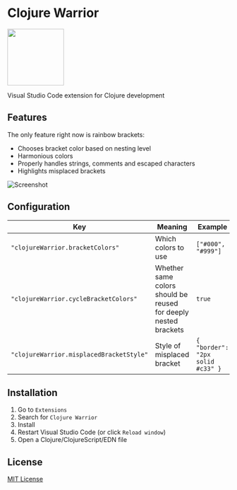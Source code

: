 # Clojure Warrior

<img src="https://raw.githubusercontent.com/tonsky/clojure-warrior/master/extras/icon.png" width="128px" height="128px">

Visual Studio Code extension for Clojure development

## Features

The only feature right now is rainbow brackets:

- Chooses bracket color based on nesting level
- Harmonious colors
- Properly handles strings, comments and escaped characters
- Highlights misplaced brackets

![Screenshot](https://raw.githubusercontent.com/tonsky/clojure-warrior/master/extras/screenshot.png)

## Configuration

| Key | Meaning | Example |
| --- | ------- | ------- |
| `"clojureWarrior.bracketColors"` | Which colors to use |  `["#000", "#999"]` |
| `"clojureWarrior.cycleBracketColors"` | Whether same colors should be reused for deeply nested brackets | `true` |
| `"clojureWarrior.misplacedBracketStyle"` | Style of misplaced bracket | `{ "border": "2px solid #c33" }` |

## Installation

1. Go to `Extensions`
2. Search for `Clojure Warrior`
3. Install
4. Restart Visual Studio Code (or click `Reload window`)
5. Open a Clojure/ClojureScript/EDN file

## License

[MIT License](https://github.com/tonsky/clojure-warrior/blob/master/./LICENSE.txt)
